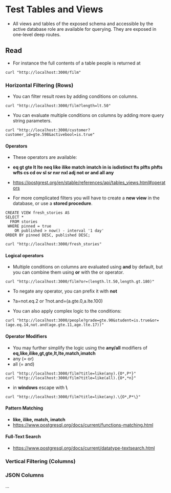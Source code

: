 # Test Tables and Views

- All views and tables of the exposed schema and accessible by the active database role are available for querying. They are exposed in one-level deep routes.

## Read

- For instance the full contents of a table people is returned at
```
curl "http://localhost:3000/film"
```

### Horizontal Filtering (Rows)

- You can filter result rows by adding conditions on columns.
```
curl "http://localhost:3000/film?length=lt.50"
```

- You can evaluate multiple conditions on columns by adding more query string parameters.
```
curl "http://localhost:3000/customer?customer_id=gte.598&activebool=is.true"
```

#### Operators

- These operators are available:
- **eq gt gte lt lte neq like ilike match imatch in is isdistinct fts plfts phfts wfts cs cd ov sl sr nxr nxl adj not or and all any**
- https://postgrest.org/en/stable/references/api/tables_views.html#operators

- For more complicated filters you will have to create a **new view** in the database, or use a **stored procedure**. 

```
CREATE VIEW fresh_stories AS
SELECT *
  FROM stories
 WHERE pinned = true
    OR published > now() - interval '1 day'
ORDER BY pinned DESC, published DESC;
```
```
curl "http://localhost:3000/fresh_stories"
```


#### Logical operators

- Multiple conditions on columns are evaluated using **and** by default, but you can combine them using **or** with the or operator.
```
curl "http://localhost:3000/film?or=(length.lt.50,length.gt.180)"
```

- To negate any operator, you can prefix it with **not** 
- ?a=not.eq.2 or ?not.and=(a.gte.0,a.lte.100)

- You can also apply complex logic to the conditions:
```
curl "http://localhost:3000/people?grade=gte.90&student=is.true&or=(age.eq.14,not.and(age.gte.11,age.lte.17))"
```


#### Operator Modifiers

- You may further simplify the logic using the **any/all** modifiers of **eq,like,ilike,gt,gte,lt,lte,match,imatch**
- any (= or)
- all (= and)

```
curl "http://localhost:3000/film?title=like(any).{O*,P*}"
curl "http://localhost:3000/film?title=like(all).{O*,*n}"
```
- in **windows** escape with **\\**
```
curl "http://localhost:3000/film?title=like(any).\{O*,P*\}"
```


#### Pattern Matching

- **like, ilike, match, imatch**
- https://www.postgresql.org/docs/current/functions-matching.html


#### Full-Text Search

- https://www.postgresql.org/docs/current/datatype-textsearch.html



### Vertical Filtering (Columns)
### JSON Columns
...